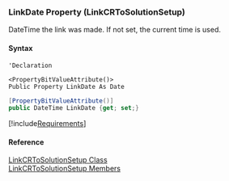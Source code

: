 ﻿### LinkDate Property (LinkCRToSolutionSetup)

DateTime the link was made. If not set, the current time is used.

#### Syntax

```vbnet
'Declaration

<PropertyBitValueAttribute()>
Public Property LinkDate As Date
```

```csharp
[PropertyBitValueAttribute()]
public DateTime LinkDate {get; set;}
```

[!include[Requirements](../partials/requirements.md)]

#### Reference

[LinkCRToSolutionSetup Class](FChoice.Toolkits.Clarify~FChoice.Toolkits.Clarify.Interfaces.LinkCRToSolutionSetup.md)  
[LinkCRToSolutionSetup Members](FChoice.Toolkits.Clarify~FChoice.Toolkits.Clarify.Interfaces.LinkCRToSolutionSetup_members.md)
